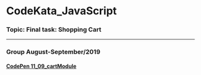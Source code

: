 # CodeKata_JavaScript
### Topic: Final task: Shopping Cart
-----
### Group August-September/2019
#### [CodePen 11_09_cartModule](https://codepen.io/nvkuznetsova/pen/yLBKwKp)
